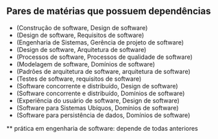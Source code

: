 ## Pares de matérias que possuem dependências

- (Construção de software, Design de software)
- (Design de software, Requisitos de software)
- (Engenharia de Sistemas, Gerência de projeto de software)
- (Design de software, Arquitetura de software)
- (Processos de software, Processos de qualidade de software)
- (Modelagem de software, Domínios de software)
- (Padrões de arquitetura de software, arquitetura de software)
- (Testes de software, requisitos de software)
- (Software concorrente e distribuído, Design de software)
- (Software concorrente e distribuído, Domínios de software)
- (Experiência do usuário de software, Design de software)
- (Software para Sistemas Ubíquos, Domínios de software)
- (Software para persistência de dados, Domínios de software)

** prática em engenharia de software: depende de todas anteriores
